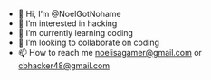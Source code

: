 - 👋 Hi, I’m @NoelGotNohame
- 👀 I’m interested in hacking
- 🌱 I’m currently learning coding
- 💞️ I’m looking to collaborate on coding
- 📫 How to reach me noelisagamer@gmail.com or cbhacker48@gmail.com

<!---
NoelGotNohame/NoelGotNohame is a ✨ special ✨ repository because its `README.md` (this file) appears on your GitHub profile.
You can click the Preview link to take a look at your changes.
--->
